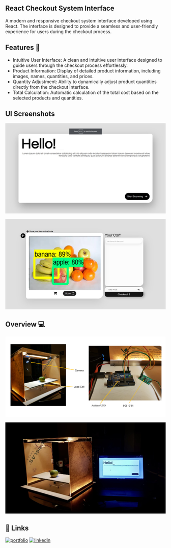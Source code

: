 
## React Checkout System Interface

A modern and responsive checkout system interface developed using React. The interface is designed to provide a seamless and user-friendly experience for users during the checkout process.


## Features 🚀

- Intuitive User Interface: A clean and intuitive user interface designed to guide users through the checkout process effortlessly.
- Product Information: Display of detailed product information, including images, names, quantities, and prices.
- Quantity Adjustment: Ability to dynamically adjust product quantities directly from the checkout interface.
- Total Calculation: Automatic calculation of the total cost based on the selected products and quantities.

## UI Screenshots 

![App Screenshot](./screenshots/overview.png)

![App Screenshot](./screenshots/overview1.png)

## Overview 💻

![App Screenshot](./screenshots/view.png)

![App Screenshot](./screenshots/OVERVIEW.jpeg)





## 🔗 Links
[![portfolio](https://img.shields.io/badge/my_portfolio-000?style=for-the-badge&logo=ko-fi&logoColor=white)](https://blessengeorge.netlify.app/)
[![linkedin](https://img.shields.io/badge/linkedin-0A66C2?style=for-the-badge&logo=linkedin&logoColor=white)](https://www.linkedin.com/)


